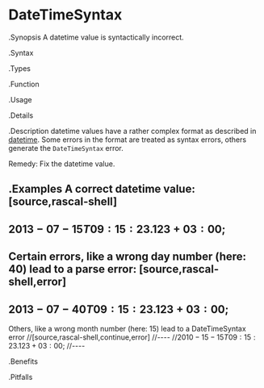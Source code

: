 # DateTimeSyntax

.Synopsis
A datetime value is syntactically incorrect.

.Syntax

.Types

.Function
       
.Usage

.Details

.Description
datetime values have a rather complex format as described in [datetime]((Rascal:Values-DateTime)).
Some errors in the format are treated as syntax errors, others generate the `DateTimeSyntax` error.

Remedy: Fix the datetime value.

.Examples
A correct datetime value:
[source,rascal-shell]
----
$2013-07-15T09:15:23.123+03:00$;
----
Certain errors, like a wrong day number (here: 40) lead to a parse error:
[source,rascal-shell,error]
----
$2013-07-40T09:15:23.123+03:00$;
----
Others, like a wrong month number (here: 15) lead to a DateTimeSyntax error
//[source,rascal-shell,continue,error]
//----
//$2010-15-15T09:15:23.123+03:00$;
//----


.Benefits

.Pitfalls


